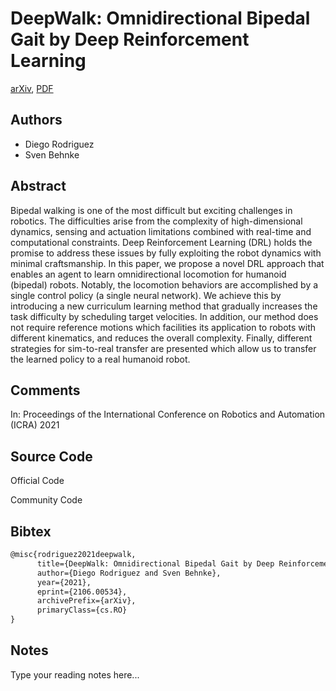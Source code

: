 
# DeepWalk: Omnidirectional Bipedal Gait by Deep Reinforcement Learning

[arXiv](https://arxiv.org/abs/2106.0534), [PDF](https://arxiv.org/pdf/2106.0534.pdf)

## Authors

- Diego Rodriguez
- Sven Behnke

## Abstract

Bipedal walking is one of the most difficult but exciting challenges in robotics. The difficulties arise from the complexity of high-dimensional dynamics, sensing and actuation limitations combined with real-time and computational constraints. Deep Reinforcement Learning (DRL) holds the promise to address these issues by fully exploiting the robot dynamics with minimal craftsmanship. In this paper, we propose a novel DRL approach that enables an agent to learn omnidirectional locomotion for humanoid (bipedal) robots. Notably, the locomotion behaviors are accomplished by a single control policy (a single neural network). We achieve this by introducing a new curriculum learning method that gradually increases the task difficulty by scheduling target velocities. In addition, our method does not require reference motions which facilities its application to robots with different kinematics, and reduces the overall complexity. Finally, different strategies for sim-to-real transfer are presented which allow us to transfer the learned policy to a real humanoid robot.

## Comments

In: Proceedings of the International Conference on Robotics and Automation (ICRA) 2021

## Source Code

Official Code



Community Code



## Bibtex

```tex
@misc{rodriguez2021deepwalk,
      title={DeepWalk: Omnidirectional Bipedal Gait by Deep Reinforcement Learning}, 
      author={Diego Rodriguez and Sven Behnke},
      year={2021},
      eprint={2106.00534},
      archivePrefix={arXiv},
      primaryClass={cs.RO}
}
```

## Notes

Type your reading notes here...

